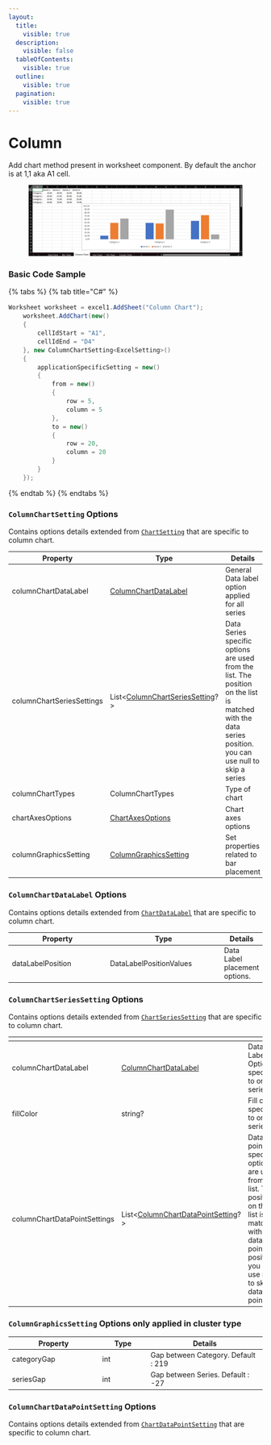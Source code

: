 ```yaml
---
layout:
  title:
    visible: true
  description:
    visible: false
  tableOfContents:
    visible: true
  outline:
    visible: true
  pagination:
    visible: true
---
```


# Column

Add chart method present in worksheet component. By default the anchor is at 1,1 aka A1 cell.

<figure><img src="../../.gitbook/assets/Screenshot 2024-04-04 102832.png" alt=""><figcaption></figcaption></figure>

### Basic Code Sample

{% tabs %}
{% tab title="C#" %}
```csharp
Worksheet worksheet = excel1.AddSheet("Column Chart");
	worksheet.AddChart(new()
	{
		cellIdStart = "A1",
		cellIdEnd = "D4"
	}, new ColumnChartSetting<ExcelSetting>()
	{
		applicationSpecificSetting = new()
		{
			from = new()
			{
				row = 5,
				column = 5
			},
			to = new()
			{
				row = 20,
				column = 20
			}
		}
	});
```
{% endtab %}
{% endtabs %}

### `ColumnChartSetting` Options

Contains options details extended from [`ChartSetting`](./#chartsetting-less-than-excelsetting-greater-than-options) that are specific to column chart.

<table><thead><tr><th width="251">Property</th><th width="287">Type</th><th>Details</th></tr></thead><tbody><tr><td>columnChartDataLabel</td><td><a href="column.md#columnchartdatalabel-options">ColumnChartDataLabel</a></td><td>General Data label option applied for all series</td></tr><tr><td>columnChartSeriesSettings</td><td>List&#x3C;<a href="column.md#columnchartsetting-options">ColumnChartSeriesSetting</a>?></td><td>Data Series specific options are used from the list. The position on the list is matched with the data series position. you can use null to skip a series</td></tr><tr><td>columnChartTypes</td><td>ColumnChartTypes</td><td>Type of chart</td></tr><tr><td>chartAxesOptions</td><td><a href="../../presentation/chart/#chartaxesoptions-options">ChartAxesOptions</a></td><td>Chart axes options</td></tr><tr><td>columnGraphicsSetting</td><td><a href="column.md#columngraphicssetting-options">ColumnGraphicsSetting</a></td><td>Set properties related to bar placement</td></tr></tbody></table>

### `ColumnChartDataLabel` Options

Contains options details extended from [`ChartDataLabel`](./#chartdatalabel-options) that are specific to column chart.

<table><thead><tr><th width="194">Property</th><th width="223">Type</th><th>Details</th></tr></thead><tbody><tr><td>dataLabelPosition</td><td>DataLabelPositionValues</td><td>Data Label placement options.</td></tr></tbody></table>

### `ColumnChartSeriesSetting` Options

Contains options details extended from [`ChartSeriesSetting`](../../presentation/chart/#chartseriessetting-options) that are specific to column chart.

<table><thead><tr><th width="281"></th><th width="311"></th><th></th></tr></thead><tbody><tr><td>columnChartDataLabel</td><td><a href="column.md#columnchartdatalabel-options">ColumnChartDataLabel</a></td><td>Data Label Option specific to one series</td></tr><tr><td>fillColor</td><td>string?</td><td>Fill color specific to one series</td></tr><tr><td>columnChartDataPointSettings</td><td>List&#x3C;<a href="column.md#columnchartdatapointsetting-options">ColumnChartDataPointSetting</a>?></td><td>Data point specific options are used from the list. The position on the list is matched with the data point position. you can use null to skip a data point.</td></tr></tbody></table>

### `ColumnGraphicsSetting` Options only applied in cluster type

<table><thead><tr><th width="165">Property</th><th width="82">Type</th><th>Details</th></tr></thead><tbody><tr><td>categoryGap</td><td>int</td><td>Gap between Category. Default : 219</td></tr><tr><td>seriesGap</td><td>int</td><td>Gap between Series. Default : -27</td></tr></tbody></table>

### `ColumnChartDataPointSetting` Options

Contains options details extended from [`ChartDataPointSetting`](../../presentation/chart/#chartdatapointsettings-options) that are specific to column chart.
